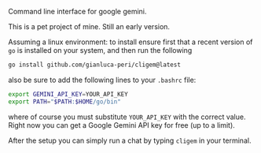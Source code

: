 Command line interface for google gemini.

This is a pet project of mine. Still an early version.

Assuming a linux environment: to install ensure first that a recent version of `go` is installed on your system, and then run the following

```bash
go install github.com/gianluca-peri/cligem@latest
```

also be sure to add the following lines to your `.bashrc` file:

```bash
export GEMINI_API_KEY=YOUR_API_KEY
export PATH="$PATH:$HOME/go/bin"
```

where of course you must substitute `YOUR_API_KEY` with the correct value. Right now you can get a Google Gemini API key for free (up to a limit).

After the setup you can simply run a chat by typing `cligem` in your terminal.